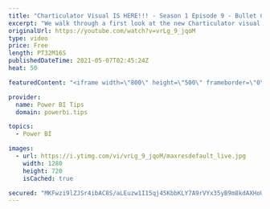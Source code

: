 ```yaml
---
title: "Charticulator Visual IS HERE!!! - Season 1 Episode 9 - Bullet Chart"
excerpt: "We walk through a first look at the new Charticulator visual from Microsoft Power BI team.    This video we are exploring the Bullet Chart or Graph https://en.wikipedia.org/wiki/Bullet_graph  Official blog post about the visual: https://powerbi.microsoft.com/en-us/blog/announcing-the-new-charticulator-visual-public-preview/"
originalUrl: https://youtube.com/watch?v=vrLg_9_jqoM
type: video
price: Free
length: PT32M16S
publishedDateTime: 2021-05-07T02:45:24Z
heat: 50

featuredContent: "<iframe width=\"800\" height=\"500\" frameborder=\"0\" src=\"https://www.youtube.com/embed/vrLg_9_jqoM\" allow=\"accelerometer; autoplay; encrypted-media; gyroscope; picture-in-picture\" allowfullscreen></iframe>"

provider:
  name: Power BI Tips
  domain: powerbi.tips

topics:
  - Power BI

images:
  - url: https://i.ytimg.com/vi/vrLg_9_jqoM/maxresdefault_live.jpg
    width: 1280
    height: 720
    isCached: true

secured: "MKFwzi9lZJSr4ibAC8S/aLEuzw1I15qj45KbbKLY7A9rVYx35yB9m8kdAXHoUT6qFzoxS20TwhXx0B2tGqroBLC1Rf1heGaoKpgahDbspyr0PMeqXxbkZigpZoHwg1OoKYOVNIxN1ImleYfhssLEj6YFKvtmmsFSDYHUwNzMekj5ydKcPMAn7708viMFtoAkAbL7UbCO5AF4+oTy979wZtgIE8EQZQya+xToZ+JLJgOTwWUwIjhbDjjTB7CAZs5Mrf/kTB7b+/1cDeF5AW/c8EBe/otSF7HYoA/pQkRjAI/LKdzc13Pn9vHrefi8vki+lFCE8cYVHv8pxXmtqcZNUk4zqrS1ehpHuK73GzXphyGdtRtLK5gH0qT0fsnrEguljZw63SiccTJDXFmV32J1HBz4lr2b4/1yOEsiKh8Mz0c=;cVfono5z+RVsILTnhxQUnA=="
---
```


